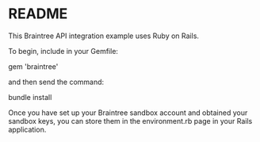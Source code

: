 # README

This Braintree API integration example uses Ruby on Rails. 

To begin, include in your Gemfile:

gem 'braintree'

and then send the command:

bundle install

Once you have set up your Braintree sandbox account and obtained your sandbox keys, you can store them in the environment.rb page in your Rails application. 

